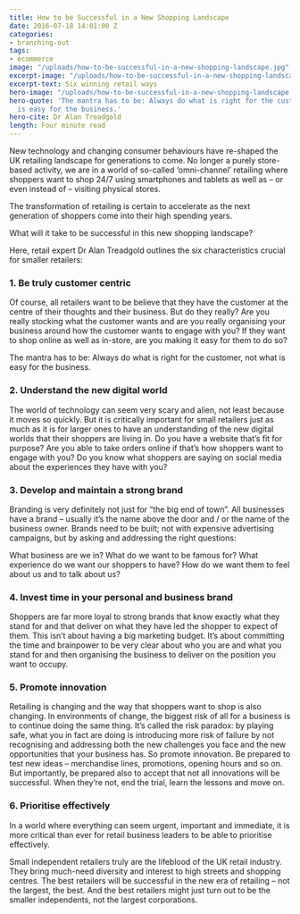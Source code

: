 ```yaml
---
title: How to be Successful in a New Shopping Landscape
date: 2016-07-18 14:01:00 Z
categories:
- branching-out
tags:
- ecommerce
image: "/uploads/how-to-be-successful-in-a-new-shopping-landscape.jpg"
excerpt-image: "/uploads/how-to-be-successful-in-a-new-shopping-landscape.jpg"
excerpt-text: Six winning retail ways
hero-image: "/uploads/how-to-be-successful-in-a-new-shopping-landscape.jpg"
hero-quote: 'The mantra has to be: Always do what is right for the customer, not what
  is easy for the business.'
hero-cite: Dr Alan Treadgold
length: Four minute read
---
```


New technology and changing consumer behaviours have re-shaped the UK retailing landscape for generations to come. No longer a purely store-based activity, we are in a world of so-called ‘omni-channel’ retailing where shoppers want to shop 24/7 using smartphones and tablets as well as – or even instead of – visiting physical stores.

The transformation of retailing is certain to accelerate as the next generation of shoppers come into their high spending years. 

What will it take to be successful in this new shopping landscape?

Here, retail expert Dr Alan Treadgold outlines the six characteristics crucial for smaller retailers:

### 1. Be truly customer centric

Of course, all retailers want to be believe that they have the customer at the centre of their thoughts and their business. But do they really? Are you really stocking what the customer wants and are you really organising your business around how the customer wants to engage with you? If they want to shop online as well as in-store, are you making it easy for them to do so?

The mantra has to be: Always do what is right for the customer, not what is easy for the business.

### 2. Understand the new digital world

The world of technology can seem very scary and alien, not least because it moves so quickly. But it is critically important for small retailers just as much as it is for larger ones to have an understanding of the new digital worlds that their shoppers are living in. 
Do you have a website that’s fit for purpose? Are you able to take orders online if that’s how shoppers want to engage with you? Do you know what shoppers are saying on social media about the experiences they have with you?

### 3. Develop and maintain a strong brand

Branding is very definitely not just for “the big end of town”. All businesses have a brand – usually it’s the name above the door and / or the name of the business owner. Brands need to be built; not with expensive advertising campaigns, but by asking and addressing the right questions: 

What business are we in? What do we want to be famous for? What experience do we want our shoppers to have? How do we want them to feel about us and to talk about us?

### 4. Invest time in your personal and business brand

Shoppers are far more loyal to strong brands that know exactly what they stand for and that deliver on what they have led the shopper to expect of them. This isn’t about having a big marketing budget. It’s about committing the time and brainpower to be very clear about who you are and what you stand for and then organising the business to deliver on the position you want to occupy.

### 5. Promote innovation
 
Retailing is changing and the way that shoppers want to shop is also changing. In environments of change, the biggest risk of all for a business is to continue doing the same thing. It’s called the risk paradox: by playing safe, what you in fact are doing is introducing more risk of failure by not recognising and addressing both the new challenges you face and the new opportunities that your business has. 
So promote innovation. Be prepared to test new ideas – merchandise lines, promotions, opening hours and so on. But importantly, be prepared also to accept that not all innovations will be successful. When they’re not, end the trial, learn the lessons and move on.

### 6. Prioritise effectively

In a world where everything can seem urgent, important and immediate, it is more critical than ever for retail business leaders to be able to prioritise effectively.

Small independent retailers truly are the lifeblood of the UK retail industry. They bring much-need diversity and interest to high streets and shopping centres. The best retailers will be successful in the new era of retailing – not the largest, the best. And the best retailers might just turn out to be the smaller independents, not the largest corporations. 
